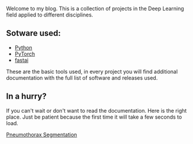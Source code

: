 Welcome to my blog. This is a collection of projects in the Deep Learning field applied to different disciplines.


## Sotware used:

- [Python](https://www.python.org/) 
- [PyTorch](https://pytorch.org/)
- [fastai](https://www.fast.ai)

These are the basic tools used, in every project you will find additional documentation with the full list of software and releases used.

## In a hurry?

If you can't wait or don't want to read the documentation. Here is the right place. Just be patient because the first time it will take a few seconds to load.

[Pneumothorax Segmentation](https://pneumot.herokuapp.com/)
